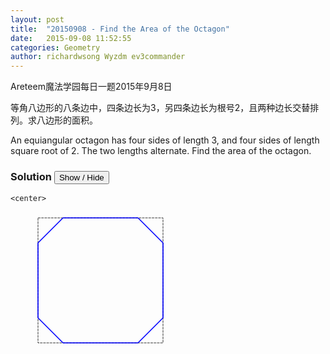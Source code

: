 ```yaml
---
layout: post
title:  "20150908 - Find the Area of the Octagon"
date:   2015-09-08 11:52:55
categories: Geometry
author: richardwsong Wyzdm ev3commander
---
```



Areteem魔法学园每日一题2015年9月8日
<br>
<problem>
<p>	
等角八边形的八条边中，四条边长为3，另四条边长为根号2，且两种边长交替排列。求八边形的面积。
</P>
<p>
An equiangular octagon has four sides of length 3, and four sides of length square root of 2. The two lengths alternate. Find the area of the octagon.
</p>
</problem>



### Solution <button>Show / Hide</button>


<solution>

	<center>
<svg width="500" height="500">
    <g transform="translate(44, 10) scale(0.4 0.4)">
  <rect width="500" height="500" style="fill:none;stroke:black;stroke-width:2px" stroke-dasharray="10, 3" />
  <line x1="400" y1="0" x2="500" y2="100" stroke = "blue" stroke-width = "4" />
  <line x1="100" y1="0" x2="0" y2="100" stroke = "blue" stroke-width = "4" />
  <line x1="0" y1="400" x2="100" y2="500" stroke = "blue" stroke-width = "4"  />
  <line x1="500" y1="400" x2="400" y2="500" stroke = "blue" stroke-width = "4"  />
  <line x1="100" y1="0" x2="400" y2="0" stroke = "blue" stroke-width = "4"  />
  <line x1="0" y1="100" x2="0" y2="400" stroke = "blue" stroke-width = "4"  />
  <line x1="100" y1="500" x2="400" y2="500" stroke = "blue" stroke-width = "4"  />
  <line x1="500" y1="400" x2="500" y2="100" stroke = "blue" stroke-width = "4" />
  </g>
 <style type="text/css"><![CDATA[
      svg {
        margin-bottom:-250px;
        transform-origin: 0% 0%;

      }
    ]]></style>
</svg>
</center>

We create a square of side length 5 around our octagon. The longer blue edges are 3 and the shorter blue edges are $\sqrt{2}$. The total area of the square is 25 and the total areas of the little triangles is 2. Therefore, the area of the octagon is 25-3 = <b>23</b>.

</solution>










